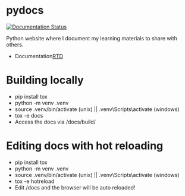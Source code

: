 # pydocs

[![Documentation Status](https://readthedocs.org/projects/python-learning-docs/badge/?version=latest)](https://python-learning-docs.readthedocs.io/en/latest/?badge=latest)

Python website where I document my learning materials to share with others.

 - Documentation[RTD](https://python-learning-docs.readthedocs.io/en/latest/)

# Building locally

 - pip install tox
 - python -m venv .venv
 - source .venv/bin/activate (unix) || .venv\Scripts\activate (windows)
 - tox -e docs
 - Access the docs via /docs/build/

# Editing docs with hot reloading

 - pip install tox
 - python -m venv .venv
 - source .venv/bin/activate (unix) || .venv\Scripts\activate (windows)
 - tox -e hotreload
 - Edit /docs and the browser will be auto reloaded!